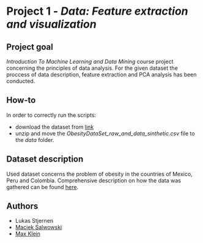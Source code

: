 # Project 1 - *Data: Feature extraction and visualization*
## Project goal

*Introduction To Machine Learning and Data Mining* course project concerning the principles of data analysis. For the given dataset the proccess of data description, feature extraction and PCA analysis has been conducted.

## How-to

In order to correctly run the scripts:
* download the dataset from [link](https://archive.ics.uci.edu/ml/machine-learning-databases/00544/)
* unzip and move the *ObesityDataSet_raw_and_data_sinthetic.csv* file to the *data* folder. 

## Dataset description

Used dataset concerns the problem of obesity in the countries of Mexico, Peru and Colombia. Comprehensive description on how the data was gathered can be found [here](https://archive.ics.uci.edu/ml/machine-learning-databases/00544/). 

## Authors
- Lukas Stjernen
- [Maciek Salwowski](https://github.com/MSalwowski)
- [Max Klein](https://github.com/datameerkat)
